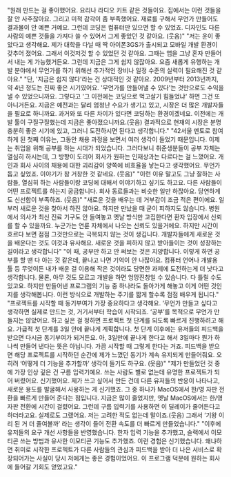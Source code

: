 "원래 만드는 걸 좋아했어요. 요리나 라디오 키트 같은 것들이요. 집에서는 이런 것들을 잘 안 사주잖아요. 그리고 미적 감각이 좀 부족했어요. 재료를 구해서 무언가 만들어도 결과물이 안 예쁜 거예요. 그런데 코딩은 컴퓨터만 있으면 할 수 있었죠. 디자인도 다른 사람의 예쁜 것들을 가져다 쓸 수 있어서 그게 좋았던 것 같아요. (웃음)"
"저는 운이 좋았다고 생각해요. 제가 대학을 다닐 때 딱 아이폰3GS가 출시되고 모바일 개발 환경이 갖추어 졌어요. 그래서 이것저것 할 수 있었던 것 같아요. 그때는 앱을 그냥 혼자 만들어서 내는 게 가능했거든요. 그런데 지금은 그게 쉽지 않잖아요. 요즘 새롭게 유행하는 개발 분야에서 무언가를 하기 위해선 추가적인 장비나 일정 수준의 실력이 필요해진 것 같아요."
"단, '지금은 쉽지 않다'라는 건 상대적인 것 같아요. 2009년부터 2013년까지, 약 4년 정도는 진짜 좋은 시기였어요. '무언가를 만들어낼 수 있다'는 것만으로도 수익을 낼 수 있었으니까요. 그렇다고 '그 이전에는 코딩으로 먹고살기 힘들었냐' 하면 그건 또 아니거든요. 지금은 예전과는 달리 엄청난 수요가 생기고 있고, 시장은 더 많은 개발자들을 필요로 하니까요. 과거와 또 다른 차이가 있다면 코딩하는 환경이겠네요. 이전에는 개발 툴이 구질구질했는데 지금은 좋아졌으니까요.(웃음) 결과적으로 현재의 시장은 분명 충분히 좋은 시기에 있고, 그러니 도전하시면 된다고 생각합니다."
"42서울 멘토로 참여하게 된 첫째 이유는, 그동안 채용 과정을 보면서 여러 생각이 들었기 때문입니다. 이제는 취업을 위해 공부를 하는 시대가 되었습니다. 그러다보니 취준생분들이 공부 자체는 열심히 하시는데, 그 방향이 도리어 회사가 원하는 인재상과는 다르다는 걸 느꼈어요. 개인과 회사 사이의 채용에 대한 괴리감이 양쪽에 비효율을 낳는다고 생각했어요. 무언가 돕고 싶었죠. 이야기가 참 거창한 것 같네요. (웃음)"
"이런 이유 말고도 그냥 잘하는 사람들, 열심히 하는 사람들이랑 코딩에 대해서 이야기하고 싶기도 하고요. 다른 사람들이 어떤 프로젝트를 하는지 궁금합니다. 회사 동료들과는 비슷한 일만 하잖아요. 당연하게도 신선함이 부족하죠. (웃음)"
"새로운 것을 배우는 데 거부감이 조금 적은 편이에요. 일부러 새로운 것을 찾아서 하진 않아요. 하지만 만났을 때 굳이 피하지도 않습니다. 병원에서 의사가 최신 진료 기구도 안 들여놓고 옛날 방식만 고집한다면 환자 입장에서 신뢰를 할 수 있을까요. 누군가는 연륜 자체에서 나오는 신뢰도 있을거에요. 하지만 시간이 흐르다 보면 점점 그것만으로는 극복되지 않는 것이 생깁니다. 개발자들에게 새로운 것을 배운다는 것도 이것과 유사해요. 새로운 것을 피하지 않고 받아들이는 것이 성장하는 길이라고 생각합니다"
"이 때, 공부만 하고 안 써보는 것은 지양합니다. 이렇게 하면 공부를 할 땐 다 아는 것 같은데, 끝나고 나면 기억이 안 나잖아요. 컴퓨터 언어나 개발용 툴 등 무엇이든 내가 배운 걸 이용해 작은 것이라도 당면한 과제에 도전하는게 더 낫다고 생각합니다. 물론, 아무 것도 모르고 개발을 하면 엉망진창일 수 있습니다. 다 틀릴 수도 있고요. 하지만 만들어낸 프로그램의 기능 중 하나라도 돌아가게 해놓고 이게 어떤 것인지를 생각해봅니다. 이런 방식으로 개발하는 주기를 짧게 할수록 점점 배우게 됩니다."
"프로젝트를 시작할 때 동기부여가 가장 중요하다고 생각해요. ‘무언가 만들고 싶다고 생각하면 실제로 만드는 것, 거기서부터 학습이 시작되죠. ‘공부’를 목적으로 무언가 만들지는 않았어요. 하고 싶은 걸 정하면 프로젝트 첫 단계를 되도록 빠르게 진행하려고 해요. 가급적 첫 단계를 3일 안에 끝나게 계획합니다. 첫 단계 이후에는 유저들의 피드백을 받으면 다시금 동기부여가 되거든요. 아, 3일만에 끝나게 한다고 해서 3일마다 뭔가 하나씩 만들어 낸다는 뜻은 아닙니다. 가끔 시작할 때 그렇게 한다는 거죠. 피드백을 받으면 해당 프로젝트를 시작하던 순간에 제가 느꼈던 동기가 계속 유지되게 만들어줘요. 오히려 ‘어떻게 더 기능을 추가할까’ 생각이 들기도 하구요. (웃음)"
"제가 만들었던 것 중에 가장 인상 깊은 건 구름 입력기예요. 쓰는 사람도 별로 없는데 유명한 프로젝트가 되어 버렸어요. 신기했어요. 제가 쓰고 싶어서 만든 건데 다른 유저들의 반응이 나타나고, 새로운 용도를 발굴해서 사용하는 게 신기했죠.
그 중 하나가 MacOS에서 한/영 자판 전환을 빠르게 만들어 준다는 점입니다. 지금은 많이 줄었지만, 옛날 MacOS에서는 한/영 자판 전환에 시간이 걸렸어요. 그런데 구름 입력기를 사용하면 이 딜레이가 줄어든다고 하더라고요. 실제로도 그랬어요. 저는 고려한 적도 없는데 말이죠.(웃음) 그래서 ‘기왕 이리 된 거 더 줄여볼까’ 라는 생각이 들어 전환 속도를 더 빠르게 만들었습니다."
"이후에 유저들의 요구 개선 사항들을 반영했습니다. 한자 입력 기능을 추가했고, 슬랙에서 이모티콘 쓰는 방법과 유사한 이모티콘 기능도 추가했죠. 이런 경험은 신기했습니다. 왜냐하면 취미로 시작한 프로젝트가 다른 사람들의 관심과 피드백을 받아 더 나은 서비스로 확장되어가는 사실이 당시 저에게는 좋은 경험이었어요. 이 프로그램 덕분에 원하는 회사에 들어갈 기회도 얻었고요."
